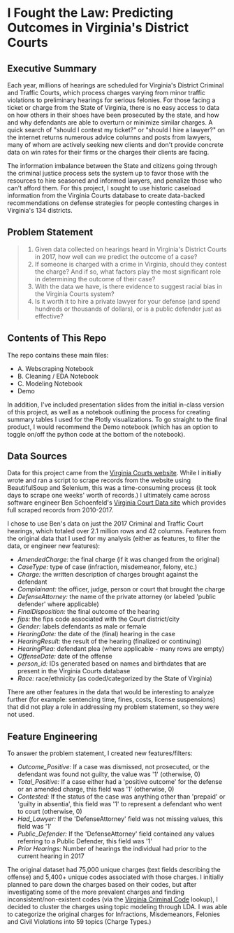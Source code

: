 # I Fought the Law: Predicting Outcomes in Virginia's District Courts

## Executive Summary
Each year, millions of hearings are scheduled for Virginia's District Criminal and Traffic Courts, which process charges varying from minor traffic violations to preliminary hearings for serious felonies. For those facing a ticket or charge from the State of Virginia, there is no easy access to data on how others in their shoes have been prosecuted by the state, and how and why defendants are able to overturn or minimize similar charges. A quick search of "should I contest my ticket?" or "should I hire a lawyer?" on the internet returns numerous advice columns and posts from lawyers, many of whom are actively seeking new clients and don't provide concrete data on win rates for their firms or the charges their clients are facing. 

The information imbalance between the State and citizens going through the criminal justice process sets the system up to favor those with the resources to hire seasoned and informed lawyers, and penalize those who can't afford them. For this project, I sought to use historic caseload information from the Virginia Courts database to create data-backed recommendations on defense strategies for people contesting charges in Virginia's 134 districts.

## Problem Statement
> 1. Given data collected on hearings heard in Virginia's District Courts in 2017, how well can we predict the outcome of a case?
> 2. If someone is charged with a crime in Virginia, should they contest the charge? And if so, what factors play the most significant role in determining the outcome of their case?
> 3. With the data we have, is there evidence to suggest racial bias in the Virginia Courts system?
> 4. Is it worth it to hire a private lawyer for your defense (and spend hundreds or thousands of dollars), or is a public defender just as effective?

## Contents of This Repo
The repo contains these main files:

- A. Webscraping Notebook
- B. Cleaning / EDA Notebook
- C. Modeling Notebook
- Demo

In addition, I've included presentation slides from the initial in-class version of this project, as well as a notebook outlining the process for creating summary tables I used for the Plotly visualizations. To go straight to the final product, I would recommend the Demo notebook (which has an option to toggle on/off the python code at the bottom of the notebook). 

## Data Sources
Data for this project came from the [Virginia Courts website](http://www.courts.state.va.us/courts/gd/home.html). While I initially wrote and ran a script to scrape records from the website using BeautifulSoup and Selenium, this was a time-consuming process (it took days to scrape one weeks' worth of records.) I ultimately came across software engineer Ben Schoenfeld's [Virginia Court Data site](http://virginiacourtdata.org/) which provides full scraped records from 2010-2017. 

I chose to use Ben's data on just the 2017 Criminal and Traffic Court hearings, which totaled over 2.1 million rows and 42 columns. Features from the original data that I used for my analysis (either as features, to filter the data, or engineer new features):

- *AmendedCharge:* the final charge (if it was changed from the original)
- *CaseType:* type of case (infraction, misdemeanor, felony, etc.)
- *Charge:* the written description of charges brought against the defendant
- *Complainant:* the officer, judge, person or court that brought the charge
- *DefenseAttorney:* the name of the private attorney (or labeled 'public defender' where applicable)
- *FinalDisposition:* the final outcome of the hearing
- *fips:* the fips code associated with the Court district/city
- *Gender:* labels defendants as male or female
- *HearingDate:* the date of the (final) hearing in the case
- *HearingResult:* the result of the hearing (finalized or continuing)
- *HearingPlea:* defendant plea (where applicable - many rows are empty)
- *OffenseDate:* date of the offense
- *person_id:* IDs generated based on names and birthdates that are present in the Virginia Courts database
- *Race:* race/ethnicity (as coded/categorized by the State of Virginia)

There are other features in the data that would be interesting to analyze further (for example: sentencing time, fines, costs, license suspensions) that did not play a role in addressing my problem statement, so they were not used.

## Feature Engineering
To answer the problem statement, I created new features/filters:

- *Outcome_Positive:* If a case was dismissed, not prosecuted, or the defendant was found not guilty, the value was '1' (otherwise, 0)
- *Total_Positive:* If a case either had a 'positive outcome' for the defense or an amended charge, this field was '1' (otherwise, 0)
- *Contested:* If the status of the case was anything other than 'prepaid' or 'guilty in absentia', this field was '1' to represent a defendant who went to court (otherwise, 0)
- *Had_Lawyer:* If the 'DefenseAttorney' field was not missing values, this field was '1'
- *Public_Defender:* If the 'DefenseAttorney' field contained any values referring to a Public Defender, this field was '1'
- *Prior Hearings:* Number of hearings the individual had prior to the current hearing in 2017

The original dataset had 75,000 unique charges (text fields describing the offense) and 5,400+ unique codes associated with those charges. I initially planned to pare down the charges based on their codes, but after investigating some of the more prevalent charges and finding inconsistent/non-existent codes (via the [Virginia Criminal Code](https://law.lis.virginia.gov/vacode) lookup), I decided to cluster the charges using topic modeling through LDA. I was able to categorize the original charges for Infractions, Misdemeanors, Felonies and Civil Violations into 59 topics (Charge Types.)





